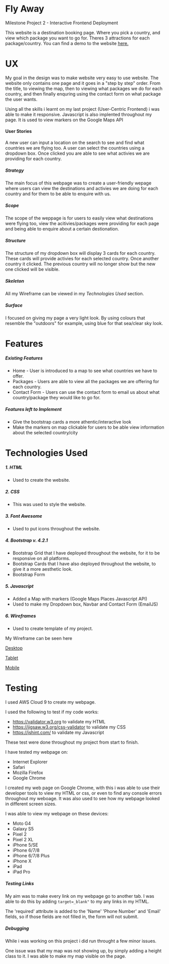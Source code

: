 # Fly Away

Milestone Project 2 - Interactive Frontend Deployment

This website is a destination booking page. Where you pick a country, and view which package you want to go for. Theres 3 attractions for each package/country. You can find a demo to the website [here.](https://amit238.github.io/milestone-project-2/)

# UX

My goal in the design was to make website very easy to use website. The website only contains one page and it goes in a "step by step" order. From the title, to viewing the map, then to viewing what packages we do for each country, and then finally enquring using the contact form on what package the user wants.

Using all the skills i learnt on my last project (User-Centric Frontend) i was able to make it responsive. Javascript is also implented throughout my page. It is used to view markers on the Google Maps API

####  User Stories

A new user can input a location on the search to see and find what countries we are flying too. A user can select the countries using a dropdown box. Once clicked you are able to see what activies we are providing for each country. 

##### Strategy

The main focus of this webpage was to create a user-friendly wepage where users can view the destinations and activies we are doing for each country and for them to be able to enquire with us.

##### Scope

The scope of the weppage is for users to easily view what destinations were flying too, view the acitivies/packages were providing for each page and being able to enquire about a certain destionation.

##### Structure

The structure of my dropdown box will display 3 cards for each country. These cards will provide activies for each selected country. Once another country it clicked. The previous country will no longer show but the new one clicked will be visible.

##### Skeleton

All my Wireframe can be viewed in my *Technologies Used* section.

##### Surface

I focused on giving my page a very light look. By using colours that resemble the "outdoors" for example, using blue for that sea/clear sky look.

# Features

##### Existing Features

* Home - User is introduced to a map to see what countries we have to offer.
* Packages - Users are able to view all the packages we are offering for each country.
* Contact Form - Users can use the contact form to email us about what country/package they would like to go for.

##### Features left to Implement

* Give the bootstrap cards a more athentic/interactive look
* Make the markers on map clickable for users to be able view information about the selected country/city

# Technologies Used

##### 1. HTML
* Used to create the website.

##### 2. CSS
* This was used to style the website.

##### 3. Font Awesome
* Used to put icons throughout the website.


##### 4. Bootstrap v. 4.2.1
* Bootstrap Grid that I have deployed throughout the website, for it to be responsive on all platforms. 
* Bootstrap Cards that I have also deployed throughout the website, to give it a more aesthetic look.
* Bootstrap Form

##### 5. Javascript

* Added a Map with markers (Google Maps Places Javascript API)
* Used to make my Dropdown box, Navbar and Contact Form (EmailJS)


##### 6. Wireframes

* Used to create template of my project.

My Wireframe can be seen here

[Desktop](https://wireframe.cc/a3mXEu)

[Tablet](https://wireframe.cc/bgubF8)

[Mobile](https://wireframe.cc/Nyrlf8)

# Testing

I used AWS Cloud 9 to create my webpage. 

I used the following to test if my code works:

* https://validator.w3.org to validate my HTML
* https://jigsaw.w3.org/css-validator to validate my CSS
* https://jshint.com/ to validate my Javascript

These test were done throughout my project from start to finish.

I have tested my webpage on:

* Internet Explorer
* Safari
* Mozilla Firefox
* Google Chrome

I created my web page on Google Chrome, with this i was able to use their developer tools to view my HTML or css, or even to find any console errors throughout my weboage. It was also used to see how my webpage looked in different screen sizes.

I was able to view my webpage on these devices:

* Moto G4
* Galaxy S5
* Pixel 2
* Pixel 2 XL
* iPhone 5/SE
* iPhone 6/7/8
* iPhone 6/7/8 Plus
* iPhone X
* iPad
* iPad Pro

##### Testing Links

My aim was to make every link on my webpage go to another tab. I was able to do this by adding `target=_blank"` to my any links in my HTML.

The 'required' attribute is added to the 'Name' 'Phone Number' and 'Email' fields, so if those fields are not filled in, the form will not submit.

##### Debugging

While i was working on this project i did run throught a few minor issues.

One issue was that my map was not showing up, by simply adding a height class to it. I was able to make my map visible on the page. 



